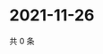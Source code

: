 # 2021-11-26

共 0 条

<!-- BEGIN WEIBO -->
<!-- 最后更新时间 Fri Nov 26 2021 20:13:45 GMT+0800 (China Standard Time) -->

<!-- END WEIBO -->
